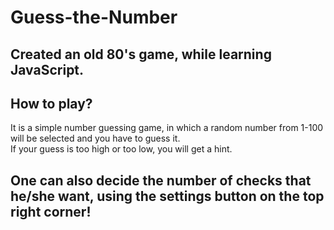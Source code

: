 # Guess-the-Number

## Created an old 80's game, while learning JavaScript.

## How to play?
It is a simple number guessing game, in which a random number from 1-100 will be selected and you have to guess it.<br>
If your guess is too high or too low, you will get a hint.
## One can also decide the number of checks that he/she want, using the settings button on the top right corner!
